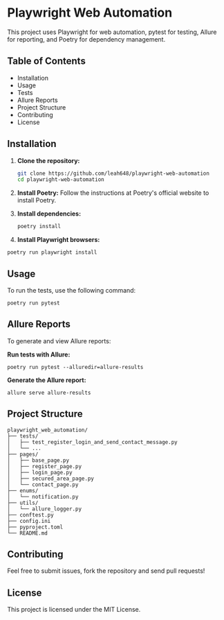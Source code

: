 # Playwright Web Automation

This project uses Playwright for web automation, pytest for testing, Allure for reporting, and Poetry for dependency management.

## Table of Contents
- Installation
- Usage
- Tests
- Allure Reports
- Project Structure
- Contributing
- License

## Installation

1. **Clone the repository:**
    ```sh
    git clone https://github.com/leah648/playwright-web-automation
    cd playwright-web-automation
    ```

2. **Install Poetry:**
    Follow the instructions at Poetry's official website to install Poetry.

3. **Install dependencies:**
    ```sh
    poetry install
    ```

4. **Install Playwright browsers:**
```
poetry run playwright install
```

## Usage

To run the tests, use the following command:
```
poetry run pytest
```

## Allure Reports
To generate and view Allure reports:

**Run tests with Allure:**
```
poetry run pytest --alluredir=allure-results
```

**Generate the Allure report:**
```
allure serve allure-results
```

## Project Structure

```
playwright_web_automation/
├── tests/
│   ├── test_register_login_and_send_contact_message.py
│   └── ...
├── pages/
│   ├── base_page.py
│   ├── register_page.py
│   ├── login_page.py
│   ├── secured_area_page.py
│   └── contact_page.py
├── enums/
│   └── notification.py
├── utils/
│   └── allure_logger.py
├── conftest.py
├── config.ini
├── pyproject.toml
└── README.md
```

## Contributing
Feel free to submit issues, fork the repository and send pull requests!

## License
This project is licensed under the MIT License.